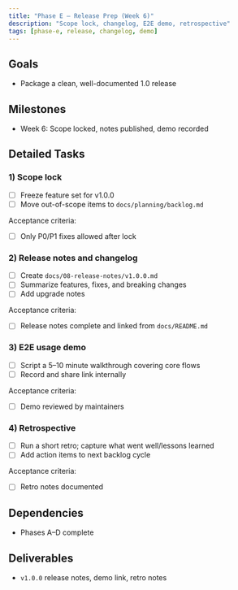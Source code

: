 ```yaml
---
title: "Phase E – Release Prep (Week 6)"
description: "Scope lock, changelog, E2E demo, retrospective"
tags: [phase-e, release, changelog, demo]
---
```


## Goals

- Package a clean, well-documented 1.0 release

## Milestones

- Week 6: Scope locked, notes published, demo recorded

## Detailed Tasks

### 1) Scope lock
- [ ] Freeze feature set for v1.0.0
- [ ] Move out-of-scope items to `docs/planning/backlog.md`

Acceptance criteria:
- [ ] Only P0/P1 fixes allowed after lock

### 2) Release notes and changelog
- [ ] Create `docs/08-release-notes/v1.0.0.md`
- [ ] Summarize features, fixes, and breaking changes
- [ ] Add upgrade notes

Acceptance criteria:
- [ ] Release notes complete and linked from `docs/README.md`

### 3) E2E usage demo
- [ ] Script a 5–10 minute walkthrough covering core flows
- [ ] Record and share link internally

Acceptance criteria:
- [ ] Demo reviewed by maintainers

### 4) Retrospective
- [ ] Run a short retro; capture what went well/lessons learned
- [ ] Add action items to next backlog cycle

Acceptance criteria:
- [ ] Retro notes documented

## Dependencies

- Phases A–D complete

## Deliverables

- `v1.0.0` release notes, demo link, retro notes
